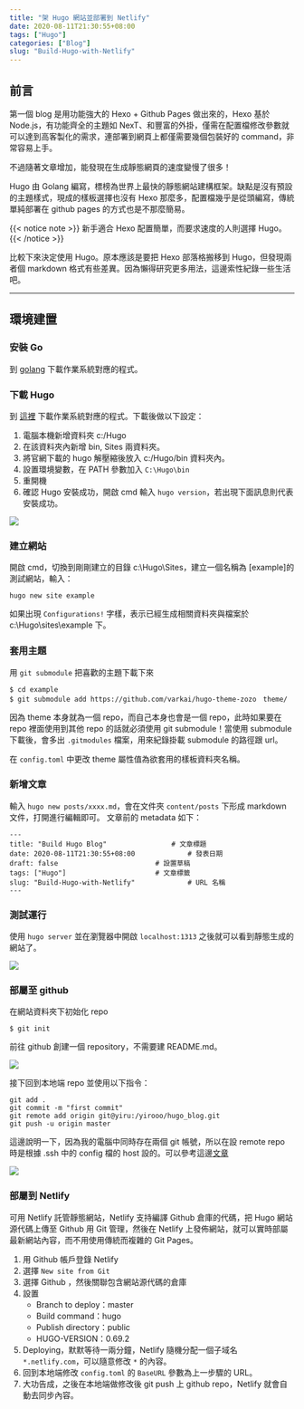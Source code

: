 ```yaml
---
title: "架 Hugo 網站並部署到 Netlify"
date: 2020-08-11T21:30:55+08:00
tags: ["Hugo"]
categories: ["Blog"]
slug: "Build-Hugo-with-Netlify"
---
```


## 前言
第一個 blog 是用功能強大的 Hexo + Github Pages 做出來的，Hexo 基於 Node.js，有功能齊全的主題如 NexT、和豐富的外掛，僅需在配置檔修改參數就可以達到高客製化的需求，連部署到網頁上都僅需要幾個包裝好的 command，非常容易上手。  

<!--more-->

不過隨著文章增加，能發現在生成靜態網頁的速度變慢了很多！  

Hugo 由 Golang 編寫，標榜為世界上最快的靜態網站建構框架。缺點是沒有預設的主題樣式，現成的樣板選擇也沒有 Hexo 那麼多，配置檔幾乎是從頭編寫，傳統單純部署在 github pages 的方式也是不那麼簡易。  

{{< notice note >}}
新手適合 Hexo 配置簡單，而要求速度的人則選擇 Hugo。
{{< /notice >}}

比較下來決定使用 Hugo。原本應該是要把 Hexo 部落格搬移到 Hugo，但發現兩者個 markdown 格式有些差異。因為懶得研究更多用法，這邊索性紀錄一些生活吧。  

---------------------------

## 環境建置

### 安裝 Go
到 [golang](https://golang.org/dl/) 下載作業系統對應的程式。

### 下載 Hugo
到 [這裡](https://github.com/gohugoio/hugo/releases) 下載作業系統對應的程式。下載後做以下設定：
1. 電腦本機新增資料夾 c:/Hugo
2. 在該資料夾內新增 bin, Sites 兩資料夾。
3. 將官網下載的 hugo 解壓縮後放入 c:/Hugo/bin 資料夾內。
4. 設置環境變數，在 PATH 參數加入 `C:\Hugo\bin`
5. 重開機
6. 確認 Hugo 安裝成功，開啟 cmd 輸入 `hugo version`，若出現下面訊息則代表安裝成功。

![](https://imgur.com/mfLLKmI.png)

### 建立網站
開啟 cmd，切換到剛剛建立的目錄 c:\Hugo\Sites，建立一個名稱為 [example]的測試網站，輸入：
```
hugo new site example  
```
如果出現 `Configurations!`
字樣，表示已經生成相關資料夾與檔案於 c:\Hugo\sites\example 下。

### 套用主題
用 `git submodule` 把喜歡的主題下載下來
```
$ cd example
$ git submodule add https://github.com/varkai/hugo-theme-zozo　theme/
```

因為 theme 本身就為一個 repo，而自己本身也會是一個 repo，此時如果要在 repo 裡面使用到其他 repo 的話就必須使用 git submodule！當使用 submodule 下載後，會多出 `.gitmodules` 檔案，用來紀錄掛載 submodule 的路徑跟 url。


在 `config.toml` 中更改 theme 屬性值為欲套用的樣板資料夾名稱。

### 新增文章
輸入 `hugo new posts/xxxx.md`，會在文件夾 `content/posts` 下形成 markdown 文件，打開進行編輯即可。
文章前的 metadata 如下：
```
---
title: "Build Hugo Blog"				# 文章標題
date: 2020-08-11T21:30:55+08:00				# 發表日期
draft: false						# 設置草稿
tags: ["Hugo"]						# 文章標籤
slug: "Build-Hugo-with-Netlify"				# URL 名稱
---
```

### 測試運行
使用 `hugo server` 並在瀏覽器中開啟 `localhost:1313` 之後就可以看到靜態生成的網站了。

![](https://imgur.com/iOVhZF7.png)


### 部屬至 github
在網站資料夾下初始化 repo
```
$ git init
```
前往 github 創建一個 repository，不需要建 README.md。

![](https://imgur.com/8qzVGma.png)

接下回到本地端 repo 並使用以下指令：
```
git add .
git commit -m "first commit"
git remote add origin git@yiru:/yirooo/hugo_blog.git
git push -u origin master
```
這邊說明一下，因為我的電腦中同時存在兩個 git 帳號，所以在設 remote repo 時是根據 .ssh 中的 config 檔的 host 設的。可以參考這邊[文章](https://ulahsieh.github.io/it-multi-account.html)  

![](https://imgur.com/lf3Bqmi.png)


### 部屬到 Netlify
可用 Netlify 託管靜態網站，Netlify 支持編譯 Github 倉庫的代碼，把 Hugo 網站源代碼上傳至 Github 用 Git 管理，然後在 Netlify 上發佈網站，就可以實時部屬最新網站內容，而不用使用傳統而複雜的 Git Pages。

1. 用 Github 帳戶登錄 Netlify
2. 選擇 `New site from Git`
3. 選擇 Github ，然後關聯包含網站源代碼的倉庫
4. 設置  
    - Branch to deploy：master  
    - Build command：hugo  
    - Publish directory：public  
	- HUGO-VERSION：0.69.2  
5. Deploying，默默等待一兩分鐘，Netlify 隨機分配一個子域名 `*.netlify.com`，可以隨意修改 `*` 的內容。
6. 回到本地端修改 `config.toml` 的 `BaseURL` 參數為上一步驟的 URL。
7. 大功告成，之後在本地端做修改後 git push 上 github repo，Netlify 就會自動去同步內容。

